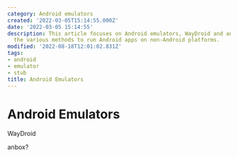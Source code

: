 ```yaml
---
category: Android emulators
created: '2022-03-05T15:14:55.000Z'
date: '2022-03-05 15:14:55'
description: This article focuses on Android emulators, WayDroid and anbox. It explores
  the various methods to run Android apps on non-Android platforms.
modified: '2022-08-18T12:01:02.831Z'
tags:
- android
- emulator
- stub
title: Android Emulators
---
```


# Android Emulators

WayDroid

anbox?
